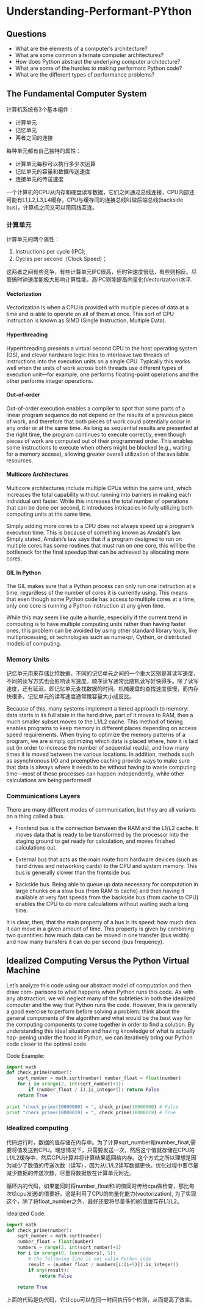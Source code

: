 # Understanding-Performant-PYthon

## Questions

* What are the elements of a computer’s architecture?* What are some common alternate computer architectures?* How does Python abstract the underlying computer architecture?* What are some of the hurdles to making performant Python code?* What are the different types of performance problems?

## The Fundamental Computer System

计算机系统有3个基本组件：

* 计算单元
* 记忆单元
* 两者之间的连接

每种单元都有自己独特的属性：

* 计算单元每秒可以执行多少次运算
* 记忆单元的容量和数据传送速度
* 连接单元的传送速度

一个计算机的CPU从内存和硬盘读写数据，它们之间通过总线连接，CPU内部还可能有L1,L2,L3,L4缓存，CPU与缓存间的连接总线叫做后端总线(backside bus)，计算机之间又可以用网线互连。

### 计算单元

计算单元的两个属性：

1. Instructions per cycle (IPC);
2. Cycles per second（Clock Speed)；

这两者之间有些竞争，有些计算单元IPC很高，但时钟速度很低，有些则相反。尽管搞时钟速度能极大影响计算性能，高IPC则能提高向量化(Vectorization)水平.

#### Vectorization
Vectorization is when a CPU is provided with multiple pieces of data at a time and is able to operate on all of them at once. This sort of CPU instruction is known as SIMD (Single Instruction, Multiple Data).

#### Hyperthreading
Hyperthreading presents a virtual second CPU to the host operating system (OS), and clever hardware logic tries to interleave two threads of instructions into the execution units on a single CPU. Typically this works well when the units of work across both threads use different types of execution unit—for example, one performs floating-point operations and the other performs integer operations.
   
#### Out-of-order
Out-of-order execution enables a compiler to spot that some parts of a linear program sequence do not depend on the results of a previous piece of work, and therefore that both pieces of work could potentially occur in any order or at the same time. As long as sequential results are presented at the right time, the program continues to execute correctly, even though pieces of work are computed out of their programmed order. This enables some instructions to execute when others might be blocked (e.g., waiting for a memory access), allowing greater overall utilization of the available resources.

#### Multicore Architectures 
Multicore architectures include multiple CPUs within the same unit, which increases the total capability without running into barriers in making each individual unit faster. While this increases the total number of operations that can be done per second, it introduces intricacies in fully utilizing both computing units at the same time.

Simply adding more cores to a CPU does not always speed up a program’s execution time. This is because of something known as Amdahl’s law. Simply stated, Amdahl’s law says that if a program designed to run on multiple cores has some routines that must run on one core, this will be the bottleneck for the final speedup that can be achieved by allocating more cores.

#### GIL In Python

The GIL makes sure that a Python process can only run one instruction at a time, regardless of the number of cores it is currently using. This means that even though some Python code has access to multiple cores at a time, only one core is running a Python instruction at any given time. 

While this may seem like quite a hurdle, especially if the current trend in computing is to have multiple computing units rather than having faster ones, this problem can be avoided by using other standard library tools, like multiprocessing, or technologies such as numexpr, Cython, or distributed models of computing.  

### Memory Units

记忆单元用来存储比特数据，不同的记忆单元之间的一个重大区别是其读写速度，不同的读写方式也会影响读写速度。顺序读写通常比随机读写好快得多。除了读写速度，还有延迟，即记忆单元查找数据的时间。机械硬盘的查找速度很慢，而内存快很多。记忆单元的读写速度通常跟容量大小成反比。

Because of this, many systems implement a tiered approach to memory: data starts in its full state in the hard drive, part of it moves to RAM, then a much smaller subset moves to the L1/L2 cache. This method of tiering enables programs to keep memory in different places depending on access speed requirements. When trying to optimize the memory patterns of a program, we are simply optimizing which data is placed where, how it is laid out (in order to increase the number of sequential reads), and how many times it is moved between the various locations. In addition, methods such as asynchronous I/O and preemptive caching provide ways to make sure that data is always where it needs to be without having to waste computing time—most of these processes can happen independently, while other calculations are being performed!

### Communications Layers

There are many different modes of communication, but they are all variants on a thing called a bus.

* Frontend bus is the connection between the RAM and the L1/L2 cache. It moves data that is ready to be transformed by the processor into the staging ground to get ready for calculation, and moves finished calculations out.

* External bus that acts as the main route from hardware devices (such as hard drives and networking cards) to the CPU and system memory. This bus is generally slower than the frontside bus.

* Backside bus. Being able to queue up data necessary for computation in large chunks on a slow bus (from RAM to cache) and then having it available at very fast speeds from the backside bus (from cache to CPU) enables the CPU to do more calculations without waiting such a long time.


It is clear, then, that the main property of a bus is its speed: how much data it can move in a given amount of time. This property is given by combining two quantities: how much data can be moved in one transfer (bus width) and how many transfers it can do per second (bus frequency).

## Idealized Computing Versus the Python Virtual Machine

Let’s analyze this code using our abstract model of computation and then draw com‐ parisons to what happens when Python runs this code. As with any abstraction, we will neglect many of the subtleties in both the idealized computer and the way that Python runs the code. However, this is generally a good exercise to perform before solving a problem: think about the general components of the algorithm and what would be the best way for the computing components to come together in order to find a solution. By understanding this ideal situation and having knowledge of what is actually hap‐ pening under the hood in Python, we can iteratively bring our Python code closer to the optimal code.

Code Example:

```python
import mathdef check_prime(number):    sqrt_number = math.sqrt(number) number_float = float(number)    for i in xrange(2, int(sqrt_number)+1):        if (number_float / i).is_integer(): return False    return True
    print "check_prime(10000000) = ", check_prime(10000000) # Falseprint "check_prime(10000019) = ", check_prime(10000019) # True
```

### Idealized computing

代码运行时，数据的值存储在内存中。为了计算sqrt_number和number_float,需要将值发送到CPU。理想情况下，只需要发送一次，然后这个值就存储在CPU的L1/L2缓存中，然后CPU计算并将计算结果返回给内存。这个方式之所以理想是因为减少了数值的传送次数（读写），因为从L1/L2读写数据更快。优化过程中要尽量减少数据的传送次数，尽量将数据放在计算单元附近。

循环内的代码，如果能同时将number_float和i的值同时传给cpu做检查，那比每次给cpu发送i的值要好。这是利用了CPU的向量化能力(vectorization), 为了实现这个，除了将float_number之外，最好还要将尽量多的i的值缓存在L1/L2。

Idealized Code:

```python
import mathdef check_prime(number):    sqrt_number = math.sqrt(number) 
    number_float = float(number)    numbers = range(2, int(sqrt_number)+1) 
    for i in xrange(0, len(numbers), 5):        # the following line is not valid Python code        result = (number_float / numbers[i:(i+5)]).is_integer() 
        if any(result):
            return False 
            
    return True
```

上面的代码是伪代码，它让cpu可以在同一时间执行5个检测，从而提高了效率。

